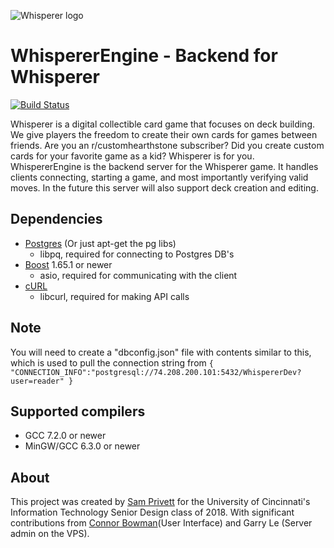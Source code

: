 ![Whisperer logo](https://i.imgur.com/RZDdVNU.png)

# WhispererEngine - Backend for Whisperer

[![Build Status](http://74.208.200.101:8080/job/WhispererEngine/badge/icon)](http://74.208.200.101:8080/job/WhispererEngine/)

Whisperer is a digital collectible card game that focuses on deck building. We give players the freedom to create their own cards for games between friends. Are you an r/customhearthstone subscriber? Did you create custom cards for your favorite game as a kid? Whisperer is for you.
WhispererEngine is the backend server for the Whisperer game. It handles clients connecting, starting a game, and most importantly verifying valid moves. In the future this server will also support deck creation and editing.

## Dependencies

- [Postgres](https://www.enterprisedb.com/downloads/postgres-postgresql-downloads) (Or just apt-get the pg libs)
    - libpq, required for connecting to Postgres DB's
- [Boost](https://www.boost.org/) 1.65.1 or newer
    - asio, required for communicating with the client
- [cURL](https://curl.haxx.se/download.html)
    - libcurl, required for making API calls

## Note
You will need to create a "dbconfig.json" file with contents similar to this, which is used to pull the connection string from
`
{
    "CONNECTION_INFO":"postgresql://74.208.200.101:5432/WhispererDev?user=reader"
}
`

## Supported compilers

- GCC 7.2.0 or newer
- MinGW/GCC 6.3.0 or newer

## About

This project was created by [Sam Privett](https://github.com/maspe36) for the University of Cincinnati's Information Technology Senior Design class of 2018. With significant contributions from [Connor Bowman](https://github.com/conbow)(User Interface) and Garry Le (Server admin on the VPS).